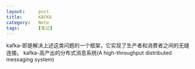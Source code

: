 ```yaml
---
layout:     post
title:      KAFKA
category:   Note
tags:		[笔记]
---
```

kafka-即是解决上述这类问题的一个框架，它实现了生产者和消费者之间的无缝连接。
kafka-高产出的分布式消息系统(A high-throughput distributed messaging system)
